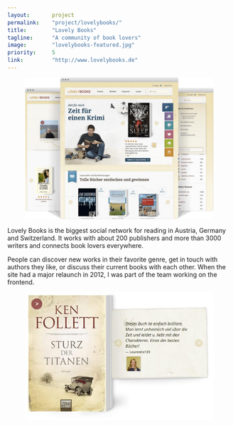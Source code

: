 ```yaml
---
layout:       project
permalink:    "project/lovelybooks/"
title:        "Lovely Books"
tagline:      "A community of book lovers"
image:        "lovelybooks-featured.jpg"
priority:     5
link:         "http://www.lovelybooks.de"
---
```


<figure class="extend">
  <img src="images/lovelybooks-case-view.jpg" alt="LovelyBooks Website">
</figure>

Lovely Books is the biggest social network for reading in Austria, Germany and Switzerland. It works with about 200 publishers and more than 3000 writers and connects book lovers everywhere. 

People can discover new works in their favorite genre, get in touch with authors they like, or discuss their current books with each other. When the site had a major relaunch in 2012, I was part of the team working on the frontend.

<figure>
  <img src="images/lovelybooks-book.jpg" alt="Detail View of a book">
</figure>
